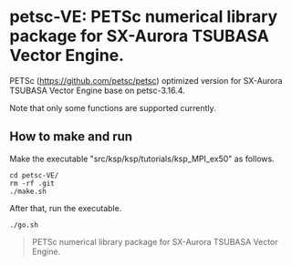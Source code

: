 # petsc-VE: PETSc numerical library package for SX-Aurora TSUBASA Vector Engine.

PETSc (https://github.com/petsc/petsc) optimized version for SX-Aurora TSUBASA Vector Engine base on petsc-3.16.4.

Note that only some functions are supported currently.

## How to make and run

Make the executable "src/ksp/ksp/tutorials/ksp_MPI_ex50" as follows.

```
cd petsc-VE/
rm -rf .git
./make.sh
```

After that, run the executable.


```
./go.sh
```

> PETSc numerical library package for SX-Aurora TSUBASA Vector Engine.
